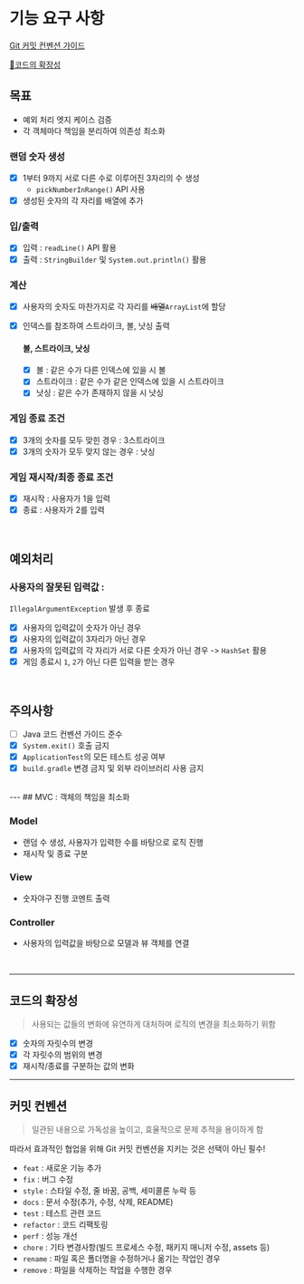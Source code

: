# 기능 요구 사항

[Git 커밋 컨벤션 가이드](#커밋-컨벤션)

[🚀코드의 확장성](#코드의-확장성)

## 목표
- 예외 처리 엣지 케이스 검증
- 각 객체마다 책임을 분리하여 의존성 최소화

### 랜덤 숫자 생성
* [x] 1부터 9까지 서로 다른 수로 이루어진 3자리의 수 생성
  - `pickNumberInRange()` API 사용
* [x] 생성된 숫자의 각 자리를 배열에 추가

### 입/출력
* [x] 입력 : `readLine()` API 활용
* [x] 출력 : `StringBuilder` 및 `System.out.println()` 활용

### 계산
* [x] 사용자의 숫자도 마찬가지로 각 자리를 ~~배열~~`ArrayList`에 할당
* [x] 인덱스를 참조하여 스트라이크, 볼, 낫싱 출력

    #### 볼, 스트라이크, 낫싱
    * [x] 볼 : 같은 수가 다른 인덱스에 있을 시 볼
    * [x] 스트라이크 : 같은 수가 같은 인덱스에 있을 시 스트라이크
    * [x] 낫싱 : 같은 수가 존재하지 않을 시 낫싱

### 게임 종료 조건
* [x] 3개의 숫자를 모두 맞힌 경우 : 3스트라이크
* [x] 3개의 숫자가 모두 맞지 않는 경우 : 낫싱

### 게임 재시작/최종 종료 조건
* [x] 재시작 : 사용자가 1을 입력
* [x] 종료 : 사용자가 2를 입력

<br/>

## 예외처리

### 사용자의 잘못된 입력값 : 
`IllegalArgumentException` 발생 후 종료
- [x] 사용자의 입력값이 숫자가 아닌 경우
- [x] 사용자의 입력값이 3자리가 아닌 경우
- [x] 사용자의 입력값의 각 자리가 서로 다른 숫자가 아닌 경우 -> `HashSet` 활용
- [x] 게임 종료시 `1`, `2`가 아닌 다른 입력을 받는 경우

<br/>

## 주의사항
- [ ] Java 코드 컨벤션 가이드 준수
- [x] `System.exit()` 호출 금지
- [x] `ApplicationTest`의 모든 테스트 성공 여부
- [x] `build.gradle` 변경 금지 및 외부 라이브러리 사용 금지

<br/>
---
## MVC : 객체의 책임을 최소화

### Model
- 랜덤 수 생성, 사용자가 입력한 수를 바탕으로 로직 진행
- 재시작 및 종료 구분

### View
- 숫자야구 진행 코멘트 출력

### Controller
- 사용자의 입력값을 바탕으로 모델과 뷰 객체를 연결

<br/>

---
## 코드의 확장성
> 사용되는 값들의 변화에 유연하게 대처하며 로직의 변경을 최소화하기 위함

* [x] 숫자의 자릿수의 변경
* [x] 각 자릿수의 범위의 변경
* [x] 재시작/종료를 구분하는 값의 변화
---
## 커밋 컨벤션
> 일관된 내용으로 가독성을 높이고, 효율적으로 문제 추적을 용이하게 함

따라서 효과적인 협업을 위해 Git 커밋 컨벤션을 지키는 것은 선택이 아닌 필수!

- `feat` : 새로운 기능 추가
- `fix` : 버그 수정
- `style` : 스타일 수정, 줄 바꿈, 공백, 세미콜론 누락 등
- `docs` : 문서 수정(추가, 수정, 삭제, README)
- `test` : 테스트 관련 코드
- `refactor` : 코드 리팩토링
- `perf` : 성능 개선
- `chore` : 기타 변경사항(빌드 프로세스 수정, 패키지 매니저 수정, assets 등)
- `rename` : 파일 혹은 폴더명을 수정하거나 옮기는 작업인 경우
- `remove` : 파일을 삭제하는 작업을 수행한 경우
